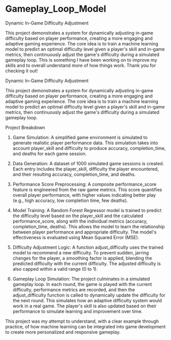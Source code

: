 # Gameplay_Loop_Model



Dynamic In-Game Difficulty Adjustment

This project demonstrates a system for dynamically adjusting in-game difficulty based on player performance, creating a more engaging and adaptive gaming experience. The core idea is to train a machine learning model to predict an optimal difficulty level given a player's skill and in-game metrics, then continuously adjust the game's difficulty during a simulated gameplay loop. 
This is something I have been working on to improve my skills and to overall understand more of how things work. Thank you for checking it out!


Dynamic In-Game Difficulty Adjustment

This project demonstrates a system for dynamically adjusting in-game difficulty based on player performance, creating a more engaging and adaptive gaming experience. The core idea is to train a machine learning model to predict an optimal difficulty level given a player's skill and in-game metrics, then continuously adjust the game's difficulty during a simulated gameplay loop.


Project Breakdown

1. Game Simulation: A simplified game environment is simulated to generate realistic player performance data. This simulation takes into account player_skill and difficulty to produce accuracy, completion_time, and deaths for each game session.

2. Data Generation: A dataset of 1000 simulated game sessions is created. Each entry includes the player_skill, difficulty the player encountered, and their resulting accuracy, completion_time, and deaths.

3. Performance Score Preprocessing: A composite performance_score feature is engineered from the raw game metrics. This score quantifies overall player performance, with higher values indicating better play (e.g., high accuracy, low completion time, few deaths).

4. Model Training: A Random Forest Regressor model is trained to predict the difficulty level based on the player_skill and the calculated performance_score, along with the individual metrics (accuracy, completion_time, deaths). This allows the model to learn the relationship between player performance and appropriate difficulty. The model's effectiveness is evaluated using Mean Squared Error (MSE).

5. Difficulty Adjustment Logic: A function adjust_difficulty uses the trained model to recommend a new difficulty. To prevent sudden, jarring changes for the player, a smoothing factor is applied, blending the predicted difficulty with the current difficulty. The adjusted difficulty is also capped within a valid range (0 to 1).

6. Gameplay Loop Simulation: The project culminates in a simulated gameplay loop. In each round, the game is played with the current difficulty, performance metrics are recorded, and then the adjust_difficulty function is called to dynamically update the difficulty for the next round. This simulates how an adaptive difficulty system would work in a real game. The player's skill is also updated based on their performance to simulate learning and improvement over time.


This project was my attempt to understand, with a clear example through practice, of how machine learning can be integrated into game development to create more personalized and responsive gameplay.
